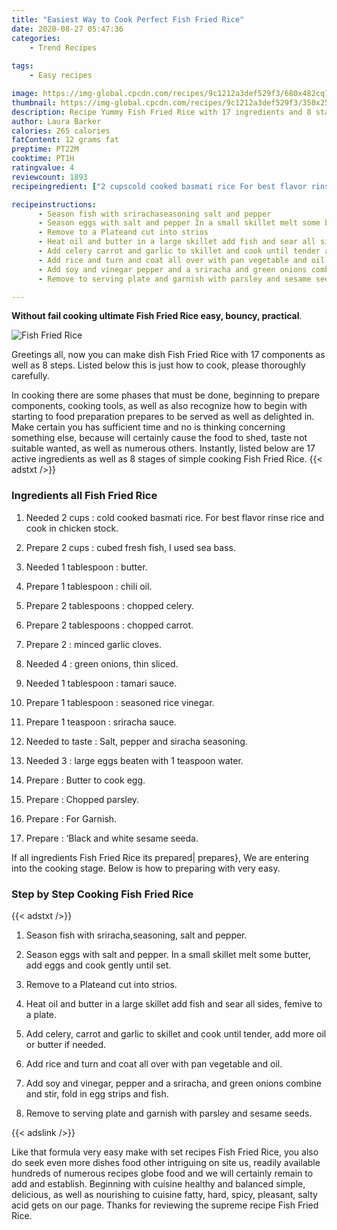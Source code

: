 ```yaml
---
title: "Easiest Way to Cook Perfect Fish Fried Rice"
date: 2020-08-27 05:47:36
categories:
    - Trend Recipes
    
tags:
    - Easy recipes

image: https://img-global.cpcdn.com/recipes/9c1212a3def529f3/680x482cq70/fish-fried-rice-recipe-main-photo.jpg
thumbnail: https://img-global.cpcdn.com/recipes/9c1212a3def529f3/350x250cq70/fish-fried-rice-recipe-main-photo.jpg
description: Recipe Yummy Fish Fried Rice with 17 ingredients and 8 stages of easy cooking.
author: Laura Barker
calories: 265 calories
fatContent: 12 grams fat
preptime: PT22M
cooktime: PT1H
ratingvalue: 4
reviewcount: 1893
recipeingredient: ["2 cupscold cooked basmati rice For best flavor rinse rice and cook in chicken stock", "2 cupscubed fresh fish I used sea bass", "1 tablespoonbutter", "1 tablespoonchili oil", "2 tablespoonschopped celery", "2 tablespoonschopped carrot", "2minced garlic cloves", "4green onions thin sliced", "1 tablespoontamari sauce", "1 tablespoonseasoned rice vinegar", "1 teaspoonsriracha sauce", "to tasteSalt pepper and siracha seasoning", "3large eggs beaten with 1 teaspoon water", "Butter to cook egg", "Chopped parsley", "For Garnish", "Black and white sesame seeda"]

recipeinstructions: 
      - Season fish with srirachaseasoning salt and pepper 
      - Season eggs with salt and pepper In a small skillet melt some butter add eggs and cook gently until set 
      - Remove to a Plateand cut into strios 
      - Heat oil and butter in a large skillet add fish and sear all sides femive to a plate 
      - Add celery carrot and garlic to skillet and cook until tender add more oil or butter if needed 
      - Add rice and turn and coat all over with pan vegetable and oil 
      - Add soy and vinegar pepper and a sriracha and green onions combine and stir fold in egg strips and fish 
      - Remove to serving plate and garnish with parsley and sesame seeds

---
```




**Without fail cooking ultimate Fish Fried Rice easy, bouncy, practical**. 


![Fish Fried Rice](https://img-global.cpcdn.com/recipes/9c1212a3def529f3/680x482cq70/fish-fried-rice-recipe-main-photo.jpg "Fish Fried Rice")




Greetings all, now you can make dish Fish Fried Rice with 17 components as well as 8 steps. Listed below this is just how to cook, please thoroughly carefully.

In cooking there are some phases that must be done, beginning to prepare components, cooking tools, as well as also recognize how to begin with starting to food preparation prepares to be served as well as delighted in. Make certain you has sufficient time and no is thinking concerning something else, because will certainly cause the food to shed, taste not suitable wanted, as well as numerous others. Instantly, listed below are 17 active ingredients as well as 8 stages of simple cooking Fish Fried Rice.
{{< adstxt />}}

### Ingredients all Fish Fried Rice


1. Needed 2 cups : cold cooked basmati rice. For best flavor rinse rice and cook in chicken stock.

1. Prepare 2 cups : cubed fresh fish, I used sea bass.

1. Needed 1 tablespoon : butter.

1. Prepare 1 tablespoon : chili oil.

1. Prepare 2 tablespoons : chopped celery.

1. Prepare 2 tablespoons : chopped carrot.

1. Prepare 2 : minced garlic cloves.

1. Needed 4 : green onions, thin sliced.

1. Needed 1 tablespoon : tamari sauce.

1. Prepare 1 tablespoon : seasoned rice vinegar.

1. Prepare 1 teaspoon : sriracha sauce.

1. Needed to taste : Salt, pepper and siracha seasoning.

1. Needed 3 : large eggs beaten with 1 teaspoon water.

1. Prepare  : Butter to cook egg.

1. Prepare  : Chopped parsley.

1. Prepare  : For Garnish.

1. Prepare  : ‘Black and white sesame seeda.



If all ingredients Fish Fried Rice its prepared| prepares}, We are entering into the cooking stage. Below is how to preparing with very easy.

### Step by Step Cooking Fish Fried Rice

{{< adstxt />}}


1. Season fish with sriracha,seasoning, salt and pepper.



1. Season eggs with salt and pepper. In a small skillet melt some butter, add eggs and cook gently until set.



1. Remove to a Plateand cut into strios.



1. Heat oil and butter in a large skillet add fish and sear all sides, femive to a plate.



1. Add celery, carrot and garlic to skillet and cook until tender, add more oil or butter if needed.



1. Add rice and turn and coat all over with pan vegetable and oil.



1. Add soy and vinegar, pepper and a sriracha, and green onions combine and stir, fold in egg strips and fish.



1. Remove to serving plate and garnish with parsley and sesame seeds.





{{< adslink />}}

Like that formula very easy make with set recipes Fish Fried Rice, you also do seek even more dishes food other intriguing on site us, readily available hundreds of numerous recipes globe food and we will certainly remain to add and establish. Beginning with cuisine healthy and balanced simple, delicious, as well as nourishing to cuisine fatty, hard, spicy, pleasant, salty acid gets on our page. Thanks for reviewing the supreme recipe Fish Fried Rice.
